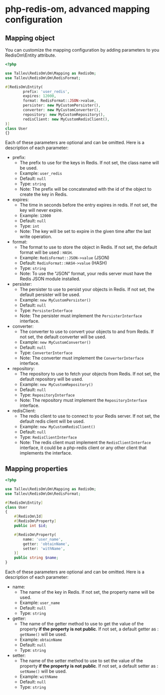 # php-redis-om, advanced mapping configuration


## Mapping object

You can customize the mapping configuration by adding parameters to you RedisOm\Entity attribute.

```php
<?php 

use Talleu\RedisOm\Om\Mapping as RedisOm;
use Talleu\RedisOm\Om\RedisFormat;

#[RedisOm\Entity(
        prefix: 'user_redis',
        expires: 12000,
        format: RedisFormat::JSON->value,
        persister: new MyCustomPersister(),
        converter: new MyCustomConverter(),
        repository: new MyCustomRepository(),
        redisClient: new MyCustomRedisClient(),
)]
class User
{}
```

Each of these parameters are optional and can be omitted. Here is a description of each parameter:

- prefix: 
    - The prefix to use for the keys in Redis. If not set, the class name will be used.
    - Example: `user_redis`
    - Default: `null`
    - Type: `string`
    - Note: The prefix will be concatenated with the id of the object to create the key in Redis.
- expires:
    - The time in seconds before the entry expires in redis. If not set, the key will never expire.
    - Example: `12000`
    - Default: `null`
    - Type: `int`
    - Note: The key will be set to expire in the given time after the last write operation.
- format:
    - The format to use to store the object in Redis. If not set, the default format will be used : `HASH`.
    - Example: `RedisFormat::JSON->value` (JSON)
    - Default: `RedisFormat::HASH->value` (HASH)
    - Type: `string`
    - Note: To use the "JSON" format, your redis server must have the Redis JSON module installed.
- persister:
    - The persister to use to persist your objects in Redis. If not set, the default persister will be used.
    - Example: `new MyCustomPersister()`
    - Default: `null`
    - Type: `PersisterInterface`
    - Note: The persister must implement the `PersisterInterface` interface.
- converter: 
    - The converter to use to convert your objects to and from Redis. If not set, the default converter will be used.
    - Example: `new MyCustomConverter()`
    - Default: `null`
    - Type: `ConverterInterface`
    - Note: The converter must implement the `ConverterInterface` interface.
- repository: 
    - The repository to use to fetch your objects from Redis. If not set, the default repository will be used.
    - Example: `new MyCustomRepository()`
    - Default: `null`
    - Type: `RepositoryInterface`
    - Note: The repository must implement the `RepositoryInterface` interface.
- redisClient: 
    - The redis client to use to connect to your Redis server. If not set, the default redis client will be used.
    - Example: `new MyCustomRedisClient()`
    - Default: `null`
    - Type: `RedisClientInterface`
    - Note: The redis client must implement the `RedisClientInterface` interface, it could be a php-redis client 
or any other client that implements the interface.


## Mapping properties
```php
<?php 

use Talleu\RedisOm\Om\Mapping as RedisOm;
use Talleu\RedisOm\Om\RedisFormat;

#[RedisOm\Entity]
class User
{
    #[RedisOm\Id]
    #[RedisOm\Property]
    public int $id;

    #[RedisOm\Property(
        name: 'user_name',
        getter: 'obtainName',
        setter: 'withName',
    )]
    public string $name;
}
```

Each of these parameters are optional and can be omitted. Here is a description of each parameter:

- name:
    - The name of the key in Redis. If not set, the property name will be used.
    - Example: `user_name`
    - Default: `null`
    - Type: `string`
- getter:
    - The name of the getter method to use to get the value of the property **if the property is not public**. If not set, a default getter as : `getName()` will be used.
    - Example: `obtainName`
    - Default: `null`
    - Type: `string`
- setter: 
    - The name of the setter method to use to set the value of the property **if the property is not public**. If not set, a default setter as : `setName()` will be used.
    - Example: `withName`
    - Default: `null`
    - Type: `string`
